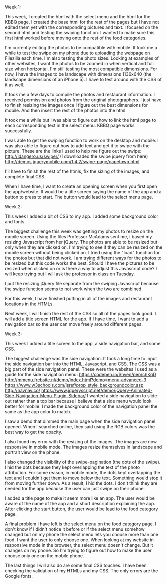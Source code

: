 Week 1:

This week, I created the html with the select menu and the html for the KBBQ page. I created the base html for the rest of the pages but I have not edited them yet with the corresponding pictures and text. I focused on the second html and testing the swiping function. I wanted to make sure this first html worked before moving onto the rest of the food categories.

I'm currently editing the photos to be compatible with mobile. It took me a while to test the swipe on my phone due to uploading the webpage on Filezilla each time. I'm also testing the photo sizes. Looking at examples of other websites, I want the photos to be zoomed in when vertical and full size when horizontal. I'm still testing the most compatible dimensions. For now, I have the images to be landscape with dimensions 1136x640 (the landscape dimensions of an iPhone 5). I have to test around with the CSS of it as well.

It took me a few days to compile the photos and restaurant information. I received permission and photos from the original photographers. I just have to finish resizing the images once I figure out the best dimensions for mobile. And then insert the rest of the photos into the html.

It took me a while but I was able to figure out how to link the html page to each corresponding text in the select menu. KBBQ page works successfully.

I was able to get the swiping function to work on the desktop and mobile. I was also able to figure out how to add text and get it to swipe with the picture. These are the links I used to help me figure out the swipe:
http://idangero.us/swiper/ (I downloaded the swipe jquery from here)
http://demos.jquerymobile.com/1.4.2/swipe-page/capetown.html

I'll have to finish the rest of the htmls, fix the sizing of the images, and complete final CSS.

When I have time, I want to create an opening screen when you first open the app/website. It would be a title screen saying the name of the app and a button to press to start. The button would lead to the select menu page.


Week 2:

This week I added a bit of CSS to my app. I added some background color and fonts.

The biggest challenge this week was getting my photos to resize on the mobile screen. Using the files Professor McAdams sent me, I based my resizing Javascript from her jQuery. The photos are able to be resized but only when they are clicked on. I'm trying to see if they can be resized on the mobile screen without being clicked on. I tried using the "load" function for the photos but that did not work. I am trying different ways for the photos to be resized but this code works the best. Should I have the pictures to be resized when clicked on or is there a way to adjust this Javascript code? I will keep trying but I will ask the professor in class on Tuesday.

I put the resizing jQuery file separate from the swiping Javascript because the swipe function seems to not work when the two are combined.

For this week, I have finished putting in all of the images and restaurant locations in the HTMLs.

Next week, I will finish the rest of the CSS so all of the pages look good. I will add a title screen HTML for the app. If I have time, I want to add a navigation bar so the user can move freely around different pages.

Week 3:

This week I added a title screen to the app, a side navigation bar, and some CSS.

The biggest challenge was the side navigation. It took a long time to input the side navigation bar into the HTML, Javascript, and CSS. The CSS was a big part of the side navigation panel. These were the websites I used as a guide for the side navigation menu:
https://codepen.io/Shven/pen/chKqD
http://mmenu.frebsite.nl/demo/index.html?demo=menu-advanced-3
https://www.w3schools.com/jsref/prop_style_backgroundcolor.asp
http://navnav.co/
https://www.jqueryscript.net/demo/jQuery-Animated-Side-Navigation-Menu-Plugin-Sidebar/
I wanted a side navigation to slide out rather than a top bar because I believe that a side menu would look better for mobile. I made the background color of the navigation panel the same as the app color to match.

I saw a demo that dimmed the main page when the side navigation panel opened. When I searched online, they said using the RGB colors was the best way to get the opacity.

I also found my error with the resizing of the images. The images are now responsive in mobile mode. The images resize themselves in landscape and portrait view on the phone.

I also changed the visibility of the swipe-pagination (the dots of the swipe). I hid the dots because they kept overlapping the text of the photo attribution. For some reason, in mobile mode, the dots kept overlapping the text and I couldn't get them to move below the text. Something would stop it from moving further down. As a result, I hid the dots. I don't think they are needed for the app because the user can just swipe on their phone.

I added a title page to make it seem more like an app. The user would be aware of the name of the app and a short description explaining the app. After clicking the start button, the user would be lead to the food category page.

A final problem I have left is the select menu on the food category page. I don't know if I didn't notice it before or if the select menu somehow changed but on my phone the select menu lets you choose more than one food. I want the user to only choose one. When looking at my website in responsive mode in the browser, the select menu doesn't change. But it changes on my phone. So I'm trying to figure out how to make the user choose only one on the mobile phone.

The last things I will also do are some final CSS touches. I have been checking the validation of my HTMLs and my CSS. The only errors are the Google fonts.
